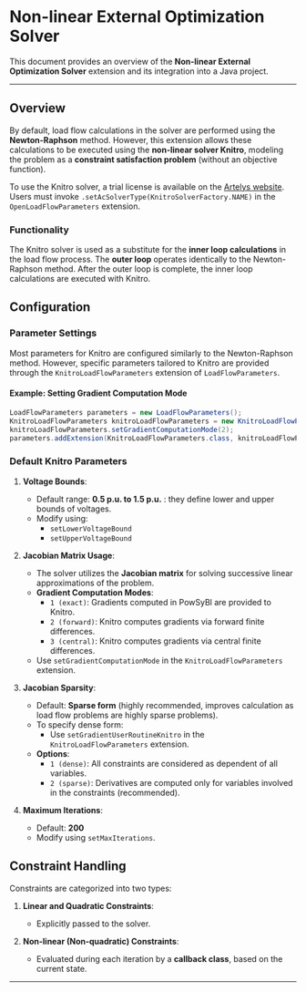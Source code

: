# Non-linear External Optimization Solver

This document provides an overview of the **Non-linear External Optimization Solver** extension and its integration into a Java project.

---

## Overview

By default, load flow calculations in the solver are performed using the **Newton-Raphson** method. However, this extension allows these calculations to be executed using the **non-linear solver Knitro**, modeling the problem as a **constraint satisfaction problem** (without an objective function). 

To use the Knitro solver, a trial license is available on the [Artelys website](https://www.artelys.com). Users must invoke `.setAcSolverType(KnitroSolverFactory.NAME)` in the `OpenLoadFlowParameters` extension.

### Functionality

The Knitro solver is used as a substitute for the **inner loop calculations** in the load flow process. The **outer loop** operates identically to the Newton-Raphson method. After the outer loop is complete, the inner loop calculations are executed with Knitro.

## Configuration

### Parameter Settings

Most parameters for Knitro are configured similarly to the Newton-Raphson method. However, specific parameters tailored to Knitro are provided through the `KnitroLoadFlowParameters` extension of `LoadFlowParameters`. 

#### Example: Setting Gradient Computation Mode

```java
LoadFlowParameters parameters = new LoadFlowParameters();
KnitroLoadFlowParameters knitroLoadFlowParameters = new KnitroLoadFlowParameters();
knitroLoadFlowParameters.setGradientComputationMode(2);
parameters.addExtension(KnitroLoadFlowParameters.class, knitroLoadFlowParameters);
```

### Default Knitro Parameters

1. **Voltage Bounds**:
    - Default range: **0.5 p.u. to 1.5 p.u.** : they define lower and upper bounds of voltages.
    - Modify using:
        - `setLowerVoltageBound`
        - `setUpperVoltageBound`

2. **Jacobian Matrix Usage**:
    - The solver utilizes the **Jacobian matrix** for solving successive linear approximations of the problem.
    - **Gradient Computation Modes**:
        - `1 (exact)`: Gradients computed in PowSyBl are provided to Knitro.
        - `2 (forward)`: Knitro computes gradients via forward finite differences.
        - `3 (central)`: Knitro computes gradients via central finite differences.
    - Use `setGradientComputationMode` in the `KnitroLoadFlowParameters` extension.

3. **Jacobian Sparsity**:
    - Default: **Sparse form** (highly recommended, improves calculation as load flow problems are highly sparse problems).
    - To specify dense form:
        - Use `setGradientUserRoutineKnitro` in the `KnitroLoadFlowParameters` extension.
    - **Options**:
        - `1 (dense)`: All constraints are considered as dependent of all variables.
        - `2 (sparse)`: Derivatives are computed only for variables involved in the constraints (recommended).

4. **Maximum Iterations**:
    - Default: **200**
    - Modify using `setMaxIterations`.

## Constraint Handling

Constraints are categorized into two types:

1. **Linear and Quadratic Constraints**:
    - Explicitly passed to the solver.

2. **Non-linear (Non-quadratic) Constraints**:
    - Evaluated during each iteration by a **callback class**, based on the current state.

---
